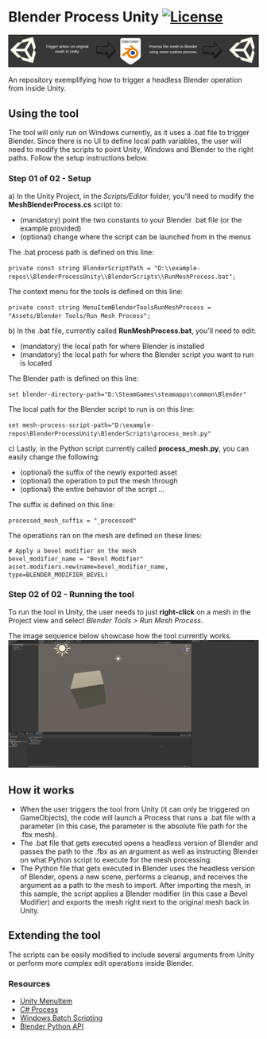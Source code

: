 # Blender Process Unity [![License](https://img.shields.io/badge/License-MIT-lightgrey.svg?style=flat)](http://mit-license.org)
![](/UnityProject/Assets/Screenshots/BlenderProcessTitle.png)

An repository exemplifying how to trigger a headless Blender operation from inside Unity.

## Using the tool
The tool will only run on Windows currently, as it uses a .bat file to trigger Blender. Since there is no UI to define local path variables, the user will need to modify the scripts to point Unity, Windows and Blender to the right paths. Follow the setup instructions below.

### Step 01 of 02 - Setup
a) In the Unity Project, in the _Scripts/Editor_ folder, you'll need to modify the **MeshBlenderProcess.cs** script to:
- (mandatory) point the two constants to your Blender .bat file (or the example provided)   
- (optional) change where the script can be launched from in the menus

The .bat process path is defined on this line:

`private const string BlenderScriptPath = "D:\\example-repos\\BlenderProcessUnity\\BlenderScripts\\RunMeshProcess.bat";`

The context menu for the tools is defined on this line:

`private const string MenuItemBlenderToolsRunMeshProcess = "Assets/Blender Tools/Run Mesh Process";`

b) In the .bat file, currently called **RunMeshProcess.bat**, you'll need to edit:
- (mandatory) the local path for where Blender is installed
- (mandatory) the local path for where the Blender script you want to run is located

The Blender path is defined on this line:

`set blender-directory-path="D:\SteamGames\steamapps\common\Blender"`

The local path for the Blender script to run is on this line:

`set mesh-process-script-path="D:\example-repos\BlenderProcessUnity\BlenderScripts\process_mesh.py"`

c) Lastly, in the Python script currently called **process_mesh.py**, you can easily change the following:
- (optional) the suffix of the newly exported asset
- (optional) the operation to put the mesh through
- (optional) the entire behavior of the script ... 

The suffix is defined on this line:

`processed_mesh_suffix = "_processed"`

The operations ran on the mesh are defined on these lines:

```
# Apply a bevel modifier on the mesh
bevel_modifier_name = "Bevel Modifier"
asset.modifiers.new(name=bevel_modifier_name, type=BLENDER_MODIFIER_BEVEL)
```


### Step 02 of 02 - Running the tool
To run the tool in Unity, the user needs to just **right-click** on a mesh in the Project view and select _Blender Tools > Run  Mesh Process_.

The image sequence below showcase how the tool currently works.
![](/UnityProject/Assets/Screenshots/BlenderProcessUnityDemo.gif)

## How it works
- When the user triggers the tool from Unity (it can only be triggered on GameObjects), the code will launch a Process that runs a .bat file with a parameter (in this case, the parameter is the absolute file path for the .fbx mesh).
- The .bat file that gets executed opens a headless version of Blender and passes the path to the .fbx as an argument as well as instructing Blender on what Python script to execute for the mesh processing.
- The Python file that gets executed in Blender uses the headless version of Blender, opens a new scene, performs a cleanup, and receives the argument as a path to the mesh to import. After importing the mesh, in this sample, the script applies a Blender modifier (in this case a Bevel Modifier) and exports the mesh right next to the original mesh back in Unity.

## Extending the tool
The scripts can be easily modified to include several arguments from Unity or perform more complex edit operations inside Blender.

### Resources
- [Unity MenuItem](https://docs.unity3d.com/ScriptReference/MenuItem.html)
- [C# Process](https://docs.microsoft.com/en-us/dotnet/api/system.diagnostics.process.start?view=net-5.0)
- [Windows Batch Scripting](https://en.wikibooks.org/wiki/Windows_Batch_Scripting)
- [Blender Python API](https://docs.blender.org/api/current/index.html)
